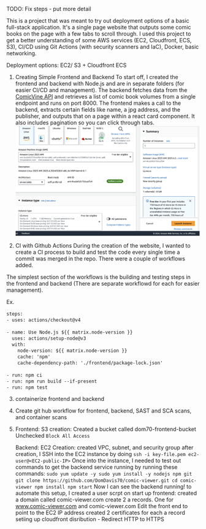 TODO: Fix steps - put more detail

This is a project that was meant to try out deployment options of a basic full-stack application. It's a single page website that outputs some comic books on the page with a few tabs to scroll through. I used this project to get a better understanding of some AWS services (EC2, Cloudfront, ECS, S3), CI/CD using Git Actions (with security scanners and IaC), Docker, basic networking.

Deployment options:
    EC2/ S3 + Cloudfront
    ECS

1. Creating Simple Frontend and Backend
To start off, I created the frontend and backend with Node.js and are in separate folders (for easier CI/CD and management). The backend fetches data from the [ComicVine API](https://comicvine.gamespot.com/api/documentation) and retrieves a list of comic book volumes from a single endpoint and runs on port 8000. The frontend makes a call to the backend, extracts certain fields like name, a jpg address, and the publisher, and outputs that on a page within a react card component. It also includes pagination so you can click through tabs.
![Alt text](image.png)

2. CI with Github Actions
During the creation of the website, I wanted to create a CI process to build and test the code every single time a commit was merged in the repo. There were a couple of workflows added. 

The simplest section of the workflows is the building and testing steps in the frontend and backend (There are separate workflowd for each for easier management).

Ex. 
```
steps:
- uses: actions/checkout@v4

- name: Use Node.js ${{ matrix.node-version }}
  uses: actions/setup-node@v3
  with:
    node-version: ${{ matrix.node-version }}
    cache: 'npm'
    cache-dependency-path: './frontend/package-lock.json'

- run: npm ci
- run: npm run build --if-present
- run: npm test
```



3. containerize frontend and backend
4. Create git hub workflow for frontend, backend, SAST and SCA scans, and container scans
5. Frontend:
    S3 creation: 
        Created a bucket called dom70-frontend-bucket
        Unchecked `Block All Access`
    
   Backend:
        EC2 Creation:
            created VPC, subnet, and security group
            after creation, I SSH into the EC2 instance by doing 
                `ssh -i key-file.pem ec2-user@<EC2-public-IP>`
                Once into the instance, I needed to test out commands to get the backend service running by running these commands:
                    ```sudo yum update -y
                    sudo yum install -y nodejs npm git
                    git clone https://github.com/DomDavis70/comic-viewer.git
                    cd comic-viewer
                    npm install
                    npm start```
                Now I can see the backend running!
            to automate this setup, I created a user scrpt on start up
   frontend:
        created a domain called comic-viewer.com
        create 2 a records. One for www.comic-viewer.com and comic-viewer.com
        Edit the front end to point to the EC2 IP address
        created 2 certificates for each a record
        setiing up cloudfront disribution - Redirect HTTP to HTTPS
    




